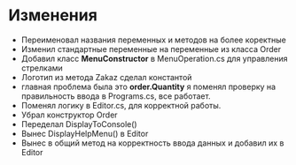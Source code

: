 #                           Изменения 

- Переименовал названия переменных и методов на более коректные 
- Изменил стандартные переменные на переменные из класса Order
- Добавил класс **MenuConstructor** в MenuOperation.cs для управления стрелками
- Логотип из метода Zakaz сделал константой 
- главная проблема была это **order.Quantity** я поменял проверку на правильность ввода в Programs.cs, все работает. 
- Поменял логику в Editor.cs, для корректной работы.
- Убрал конструктор Order
- Переделал DisplayToConsole()
- Вынес  DisplayHelpMenu() в Editor
- Вынес в общий метод на корректность ввода данных и добавил их в Editor
